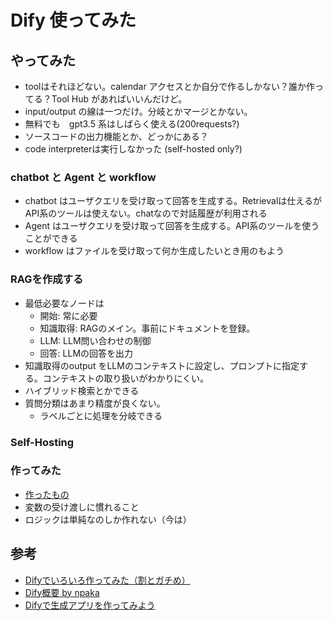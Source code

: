 # Dify 使ってみた

## やってみた
* toolはそれほどない。calendar アクセスとか自分で作るしかない？誰か作ってる？Tool Hub があればいいんだけど。
* input/output の線は一つだけ。分岐とかマージとかない。
* 無料でも　gpt3.5 系はしばらく使える(200requests?)
* ソースコードの出力機能とか、どっかにある？
* code interpreterは実行しなかった (self-hosted only?)

### chatbot と Agent と workflow
* chatbot はユーザクエリを受け取って回答を生成する。Retrievalは仕えるがAPI系のツールは使えない。chatなので対話履歴が利用される
* Agent はユーザクエリを受け取って回答を生成する。API系のツールを使うことができる
* workflow はファイルを受け取って何か生成したいとき用のもよう

### RAGを作成する
* 最低必要なノードは
  * 開始: 常に必要
  * 知識取得: RAGのメイン。事前にドキュメントを登録。
  * LLM: LLM問い合わせの制御
  * 回答: LLMの回答を出力
* 知識取得のoutput をLLMのコンテキストに設定し、プロンプトに指定する。コンテキストの取り扱いがわかりにくい。
* ハイブリッド検索とかできる
* 質問分類はあまり精度が良くない。
  * ラベルごとに処理を分岐できる

### Self-Hosting

### 作ってみた
* [作ったもの](https://cloud.dify.ai/apps)
* 変数の受け渡しに慣れること
* ロジックは単純なのしか作れない（今は）

## 参考
* [Difyでいろいろ作ってみた（割とガチめ）](https://future-architect.github.io/articles/20240402a/)
* [Dify概要 by npaka](https://note.com/npaka/n/n74d706ea225b)
* [Difyで生成アプリを作ってみよう](https://qiita.com/minorun365/items/4c5dba1de7977c386249)